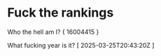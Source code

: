 # Fuck the rankings

Who the hell am I?
{ 16004415 }

What fucking year is it?
[ 2025-03-25T20:43:20Z ]
